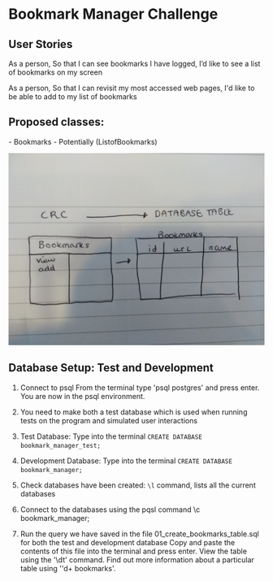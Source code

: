 <h1> Bookmark Manager Challenge </h1>

<h2> User Stories </h2>

As a person,
So that I can see bookmarks I have logged,
I’d like to see a list of bookmarks on my screen

As a person,
So that I can revisit my most accessed web pages,
I'd like to be able to add to my list of bookmarks

<h2> Proposed classes: </h2>
- Bookmarks
- Potentially (ListofBookmarks)

![CRC_Database_Bookmark_Manager](/images/IMG_20190620_090428261.jpg)

<h2> Database Setup: Test and Development </h2>

1) Connect to psql
From the terminal type 'psql postgres' and press enter. You are now in the psql environment.

2) You need to make both a test database which is used when running tests on the program and simulated user interactions
  1) Test Database: Type into the terminal `CREATE DATABASE bookmark_manager_test;`
  2) Development Database: Type into the terminal `CREATE DATABASE bookmark_manager;`
  3) Check databases have been created: `\l` command, lists all the current databases

3) Connect to the databases using the pqsl command \c bookmark_manager;

4) Run the query we have saved in the file 01_create_bookmarks_table.sql for both the test and development database
Copy and paste the contents of this file into the terminal and press enter. View the table using the '\dt' command. Find out more information about a particular table using '\'d+ bookmarks'.
